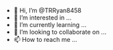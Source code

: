 - 👋 Hi, I’m @TRRyan8458
- 👀 I’m interested in ...
- 🌱 I’m currently learning ...
- 💞️ I’m looking to collaborate on ...
- 📫 How to reach me ...

<!---
TRRyan8458/TRRyan8458 is a ✨ special ✨ repository because its `README.md` (this file) appears on your GitHub profile.
You can click the Preview link to take a look at your changes.
--->
